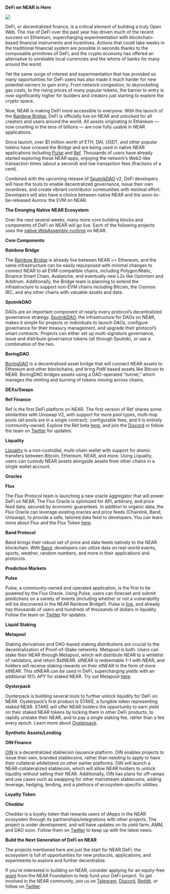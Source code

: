 **DeFi on NEAR is Here**

![](https://miro.medium.com/max/2800/0*5OloS0yrKHLbWTrF)

DeFi, or decentralized finance, is a critical element of building a truly Open Web. The rise of DeFi over the past year has driven much of the recent success on Ethereum, supercharging experimentation with blockchain-based financial instruments and incentives. Actions that could take weeks in the traditional financial system are possible in seconds thanks to the composable primitives of DeFi, and the crypto economy has offered an alternative to unreliable local currencies and the whims of banks for many around the world.

Yet the same surge of interest and experimentation that has provided so many opportunities for DeFi users has also made it much harder for new potential earners to gain entry. From network congestion, to skyrocketing gas costs, to the rising prices of many popular tokens, the barrier to entry is now significantly higher for builders and creators just starting to explore the crypto space.

Now, NEAR is making DeFi more accessible to everyone. With the launch of the [Rainbow Bridge](https://near.org/blog/the-rainbow-bridge-is-live/), DeFi is officially live on NEAR and unlocked for all creators and users around the world. All assets originating in Ethereum — now counting in the tens of billions — are now fully usable in NEAR applications.

Since launch, over $1 million worth of ETH, DAI, USDT, and other popular tokens have crossed the Bridge and are being used in native NEAR applications including [Pulse](https://pulsemarket.eth.link/#!/) and [Ref](https://app.ref.finance/). Thousands of users have already started exploring these NEAR apps, enjoying the network’s Web2-like transaction times (about a second) and low transaction fees (fractions of a cent).

Combined with the upcoming release of [SputnikDAO](https://sputnik.fund) v2, DeFi developers will have the tools to enable decentralized governance, issue their own incentives, and create vibrant contributor communities with minimal effort. Developers will also have a choice between native NEAR and the soon-to-be-released Aurora: the EVM on NEAR.

**The Emerging Native NEAR Ecosystem**

Over the next several weeks, many more core building blocks and components of DeFi on NEAR will go live. Each of the following projects uses the [native WebAssembly-runtime](https://docs.near.org/docs/develop/contracts/overview) on NEAR.

**Core Components**

**Rainbow Bridge**

The [Rainbow Bridge](https://ethereum.bridgetonear.org/) is already live between NEAR <> Ethereum, and the same infrastructure can be easily repurposed with minimal changes to connect NEAR to all EVM-compatible chains, including Polygon/Matic, Binance Smart Chain, Avalanche, and eventually new L2s like Optimism and Arbitrum. Additionally, the Bridge team is planning to extend the infrastructure to support non-EVM chains including Bitcoin, the Cosmos IBC, and any other chains with valuable assets and data.

**SputnikDAO**

DAOs are an important component of nearly every protocol’s decentralized governance strategy. [SputnikDAO](https://sputnik.fund), the infrastructure for DAOs on NEAR, makes it simple for projects or individuals to launch DAOs, configure governance for their treasury management, and upgrade their protocol’s smart contracts. Projects can either set up multi-signature governance, issue and distribute governance tokens (all through Sputnik), or use a combination of the two.

**BoringDAO**

[BoringDAO](https://boringdao.com) is a decentralized asset bridge that will connect NEAR assets to Ethereum and other blockchains, and bring PoW based assets like Bitcoin to NEAR. BoringDAO bridges assets using a DAO-operated “tunnel,” which manages the minting and burning of tokens moving across chains.

**DEXs/Swaps**

**Ref Finance**

Ref is the first DeFi platform on NEAR. The first version of Ref shares some similarities with Uniswap V2, with support for more pool types, multi-hop pools (all pools are in a single contract), configurable fees, and it is entirely community-owned. Explore the Ref beta [here](https://app.ref.finance), and join the [Discord](https://discord.gg/uKSXEMYG) or follow the team on [Twitter](https://twitter.com/finance_ref) for updates.

**Liquality**

[Liquality](https://liquality.io/) is a non-custodial, multi-chain wallet with support for atomic transfers between Bitcoin, Ethereum, NEAR, and more. Using Liquality, users can custody NEAR assets alongside assets from other chains in a single wallet account.

**Oracles**

**Flux**

The Flux Protocol team is launching a new oracle aggregator that will power DeFi on NEAR. The Flux Oracle is optimized for API, arbitrary, and price feed data, secured by economic guarantees. In addition to organic data, the Flux Oracle can leverage existing oracles and price feeds (Chainlink, Band, Uniswap), to provide a safe, tailored data feed to developers. You can learn more about Flux and the Flux Token [here](https://fluxprotocol.org).

**Band Protocol**

Band brings their robust set of price and data feeds natively to the NEAR blockchain. With [Band](https://bandprotocol.com/), developers can utilize data on real-world events, sports, weather, random numbers, and more in their applications and protocols.

**Prediction Markets**

**Pulse**

Pulse, a community-owned and operated application, is the first to be powered by the Flux Oracle. Using Pulse, users can forecast and submit predictions on a variety of events (including whether or not a vulnerability will be discovered in the NEAR Rainbow Bridge!). Pulse is [live](https://pulsemarket.eth.link/), and already has thousands of users and hundreds of thousands of dollars in liquidity. Follow the team on [Twitter](https://twitter.com/pulsemarkets) for updates.

**Liquid Staking**

**Metapool**

Staking derivatives and DAO-based staking distributions are crucial to the decentralization of Proof-of-Stake networks. Metapool is both. Users can stake their NEAR through Metapool, which will distribute NEAR to a whitelist of validators, and return $stNEAR. stNEAR is redeemable 1–1 with NEAR, and holders will receive staking rewards on their stNEAR in the form of more stNEAR. This stNEAR can be used in DeFi, supercharging yields with an additional 10% APY for staked NEAR. Try out Metapool [here](https://www.narwallets.com/dapp/testnet/meta/).

**Oysterpack**

Oysterpack is building several tools to further unlock liquidity for DeFi on NEAR. Oysterpack’s first product is STAKE, a fungible token representing staked NEAR. STAKE will offer NEAR holders the opportunity to earn yield on their staked NEAR tokens by locking them in other DeFi products, to rapidly unstake their NEAR, and to pay a single staking fee, rather than a fee every epoch. Learn more about [Oysterpack](https://twitter.com/OysterPack).

**Synthetic Assets/Lending**

**OIN Finance**

[OIN](https://oin.finance/) is a decentralized stablecoin issuance platform. OIN enables projects to issue their own, branded stablecoins, rather than needing to apply to have their collateral whitelisted on other earlier platforms. OIN will launch a NEAR-collateralized stablecoin, which will allow NEAR holders to unlock liquidity without selling their NEAR. Additionally, OIN has plans for off-ramps and use cases such as swapping for other mainstream stablecoins, adding leverage, hedging, lending, and a plethora of ecosystem-specific utilities.

**Loyalty Token**

**Cheddar**

Cheddar is a loyalty token that rewards users of dApps in the NEAR ecosystem through its partnerships/integrations with other projects. The project is under development, and will have updates on its yield farm, AMM, and DAO soon. Follow them on [Twitter](https://twitter.com/CheddarFi) to keep up with the latest news.

**Build the Next Generation of DeFi on NEAR**

The projects mentioned here are just the start for NEAR DeFi: the ecosystem is full of opportunities for new protocols, applications, and experiments to explore and further decentralize.

If you’re interested in building on NEAR, consider applying for an equity-free [grant](https://near.org/grants) from the NEAR Foundation to help fund your DeFi project. To get involved in the NEAR community, join us on [Telegram](https://docs.google.com/spreadsheets/u/0/d/1o-0jGrXKxZEdPBDkg-ydjJ0D8RUVFVP2vUzij87xWFg/edit), [Discord](https://near.chat), [Reddit](https://www.reddit.com/r/nearprotocol/), or follow on [Twitter](https://twitter.com/NEAR_Blockchain).
